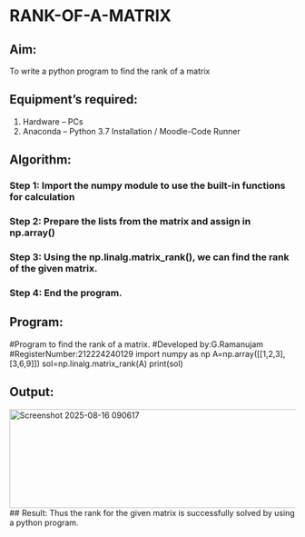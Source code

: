 # RANK-OF-A-MATRIX
## Aim:
To write a python program to find the rank of a matrix
## Equipment’s required:
1. 	Hardware – PCs
2. 	Anaconda – Python 3.7 Installation / Moodle-Code Runner
## Algorithm:
### Step 1: Import the numpy module to use the built-in functions for calculation
### Step 2: Prepare the lists from the matrix and assign in np.array()
### Step 3: Using the np.linalg.matrix_rank(), we can find the rank of the given matrix.
### Step 4: End the program.
## Program:
#Program to find the rank of a matrix.
#Developed by:G.Ramanujam 
#RegisterNumber:212224240129
import numpy as np
A=np.array([[1,2,3],[3,6,9]])
sol=np.linalg.matrix_rank(A)
print(sol)
## Output:
<img width="526" height="174" alt="Screenshot 2025-08-16 090617" src="https://github.com/user-attachments/assets/29a24e4c-5799-4a26-bb28-225803abbeb5" />
## Result:
Thus the rank for the given matrix is successfully solved by  using a python program.


